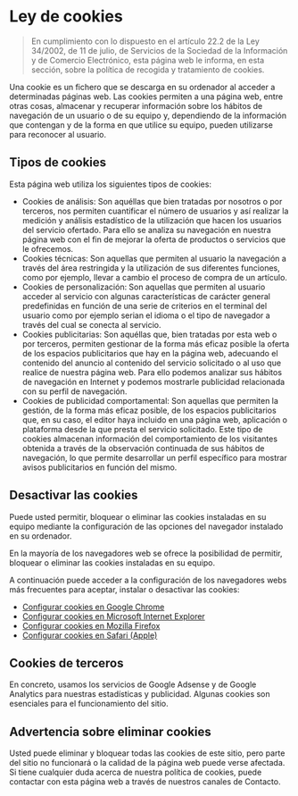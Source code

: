 # Ley de cookies

> En cumplimiento con lo dispuesto en el artículo 22.2 de la Ley 34/2002, de 11 de julio, de Servicios de la Sociedad de la Información y de Comercio Electrónico, esta página web le informa, en esta sección, sobre la política de recogida y tratamiento de cookies.

Una cookie es un fichero que se descarga en su ordenador al acceder a determinadas páginas web. Las cookies permiten a una página web, entre otras cosas, almacenar y recuperar información sobre los hábitos de navegación de un usuario o de su equipo y, dependiendo de la información que contengan y de la forma en que utilice su equipo, pueden utilizarse para reconocer al usuario.

## Tipos de cookies

Esta página web utiliza los siguientes tipos de cookies:

* Cookies de análisis: Son aquéllas que bien tratadas por nosotros o por terceros, nos permiten cuantificar el número de usuarios y así realizar la medición y análisis estadístico de la utilización que hacen los usuarios del servicio ofertado. Para ello se analiza su navegación en nuestra página web con el fin de mejorar la oferta de productos o servicios que le ofrecemos.
* Cookies técnicas: Son aquellas que permiten al usuario la navegación a través del área restringida y la utilización de sus diferentes funciones, como por ejemplo, llevar a cambio el proceso de compra de un artículo.
* Cookies de personalización: Son aquellas que permiten al usuario acceder al servicio con algunas características de carácter general predefinidas en función de una serie de criterios en el terminal del usuario como por ejemplo serian el idioma o el tipo de navegador a través del cual se conecta al servicio.
* Cookies publicitarias: Son aquéllas que, bien tratadas por esta web o por terceros, permiten gestionar de la forma más eficaz posible la oferta de los espacios publicitarios que hay en la página web, adecuando el contenido del anuncio al contenido del servicio solicitado o al uso que realice de nuestra página web. Para ello podemos analizar sus hábitos de navegación en Internet y podemos mostrarle publicidad relacionada con su perfil de navegación.
* Cookies de publicidad comportamental: Son aquellas que permiten la gestión, de la forma más eficaz posible, de los espacios publicitarios que, en su caso, el editor haya incluido en una página web, aplicación o plataforma desde la que presta el servicio solicitado. Este tipo de cookies almacenan información del comportamiento de los visitantes obtenida a través de la observación continuada de sus hábitos de navegación, lo que permite desarrollar un perfil específico para mostrar avisos publicitarios en función del mismo.

## Desactivar las cookies

Puede usted permitir, bloquear o eliminar las cookies instaladas en su equipo mediante la configuración de las opciones del navegador instalado en su ordenador.

En la mayoría de los navegadores web se ofrece la posibilidad de permitir, bloquear o eliminar las cookies instaladas en su equipo.

A continuación puede acceder a la configuración de los navegadores webs más frecuentes para aceptar, instalar o desactivar las cookies:

- <a target="_blank" rel="noopener noreferrer" href="https://support.google.com/chrome/answer/95647?hl=es">Configurar cookies en Google Chrome</a>
- <a target="_blank" rel="noopener noreferrer" href="https://support.microsoft.com/es-es/hub/4338813/windows-help?os=windows-7">Configurar cookies en Microsoft Internet Explorer</a>
- <a target="_blank" rel="noopener noreferrer" href="https://support.mozilla.org/es/kb/habilitar-y-deshabilitar-cookies-sitios-web-rastrear-preferencias?redirectlocale=es&redirectslug=habilitar-y-deshabilitar-cookies-que-los-sitios-we">Configurar cookies en Mozilla Firefox</a>
- <a target="_blank" rel="noopener noreferrer" href="https://support.apple.com/es-es/HT201265">Configurar cookies en Safari (Apple)</a>

## Cookies de terceros

En concreto, usamos los servicios de Google Adsense y de Google Analytics para nuestras estadísticas y publicidad. Algunas cookies son esenciales para el funcionamiento del sitio.

## Advertencia sobre eliminar cookies

Usted puede eliminar y bloquear todas las cookies de este sitio, pero parte del sitio no funcionará o la calidad de la página web puede verse afectada. Si tiene cualquier duda acerca de nuestra política de cookies, puede contactar con esta página web a través de nuestros canales de Contacto.
